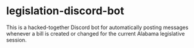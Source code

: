 # legislation-discord-bot

This is a hacked-together Discord bot for automatically posting messages
whenever a bill is created or changed for the current Alabama legislative
session.
